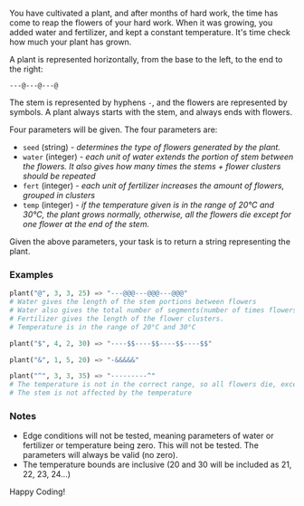 You have cultivated a plant, and after months of hard work, the time has come to reap the flowers of your hard work. When it was growing, you added water and fertilizer, and kept a constant temperature. It's time check how much your plant has grown.

A plant is represented horizontally, from the base to the left, to the end to the right:

```
---@---@---@
```

The stem is represented by hyphens `-`, and the flowers are represented by symbols. A plant always starts with the stem, and always ends with flowers.

Four parameters will be given. The four parameters are:

+ `seed` (string) - _determines the type of flowers generated by the plant._
+ `water` (integer) - _each unit of water extends the portion of stem between the flowers. It also gives how many times the stems + flower clusters should be repeated_
+ `fert` (integer) - _each unit of fertilizer increases the amount of flowers, grouped in clusters_
+ `temp` (integer) - _if the temperature given is in the range of 20°C and 30°C, the plant grows normally, otherwise, all the flowers die except for one flower at the end of the stem._

Given the above parameters, your task is to return a string representing the plant.

### Examples

```python
plant("@", 3, 3, 25) => "---@@@---@@@---@@@"
# Water gives the length of the stem portions between flowers
# Water also gives the total number of segments(number of times flowers + stems should be repeated)
# Fertilizer gives the length of the flower clusters.
# Temperature is in the range of 20°C and 30°C

plant("$", 4, 2, 30) => "----$$----$$----$$----$$"

plant("&", 1, 5, 20) => "-&&&&&"

plant("^", 3, 3, 35) => "---------^"
# The temperature is not in the correct range, so all flowers die, except the last one at the end.
# The stem is not affected by the temperature
```

### Notes

+ Edge conditions will not be tested, meaning parameters of water or fertilizer or temperature being zero. This will not be tested. The parameters will always be valid (no zero).
+ The temperature bounds are inclusive (20 and 30 will be included as 21, 22, 23, 24...)

Happy Coding!
